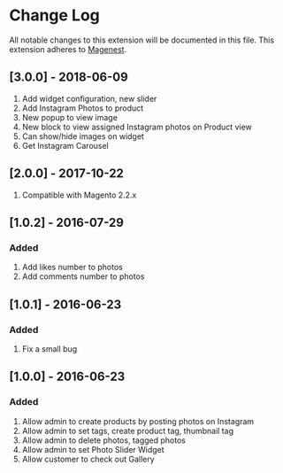 # Change Log
All notable changes to this extension will be documented in this file.
This extension adheres to [Magenest](http://magenest.com/).

## [3.0.0] - 2018-06-09
1. Add widget configuration, new slider
2. Add Instagram Photos to product
3. New popup to view image
4. New block to view assigned Instagram photos on Product view
5. Can show/hide images on widget
6. Get Instagram Carousel

## [2.0.0] - 2017-10-22
1. Compatible with Magento 2.2.x

## [1.0.2] - 2016-07-29
### Added
1. Add likes number to photos
2. Add comments number to photos

## [1.0.1] - 2016-06-23
### Added
1. Fix a small bug

## [1.0.0] - 2016-06-23
### Added
1. Allow admin to create products by posting photos on Instagram
2. Allow admin to set tags, create product tag, thumbnail tag
3. Allow admin to delete photos, tagged photos
4. Allow admin to set Photo Slider Widget
5. Allow customer to check out Gallery



